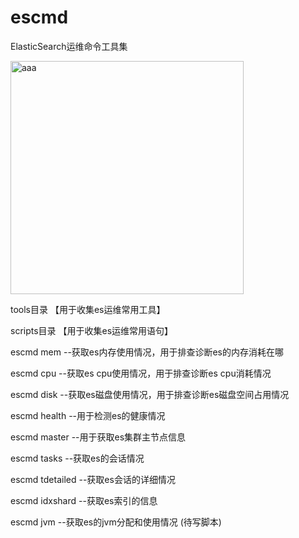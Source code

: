 # escmd
ElasticSearch运维命令工具集

<img width="373" alt="aaa" src="https://user-images.githubusercontent.com/122374043/222353155-3474d7fd-cd91-410e-bb35-7f23b5ce61e6.png">


tools目录  【用于收集es运维常用工具】

scripts目录  【用于收集es运维常用语句】

escmd mem  --获取es内存使用情况，用于排查诊断es的内存消耗在哪

escmd cpu  --获取es cpu使用情况，用于排查诊断es cpu消耗情况

escmd disk  --获取es磁盘使用情况，用于排查诊断es磁盘空间占用情况

escmd health  --用于检测es的健康情况

escmd master  --用于获取es集群主节点信息

escmd tasks  --获取es的会话情况

escmd tdetailed --获取es会话的详细情况

escmd idxshard  --获取es索引的信息

escmd  jvm   --获取es的jvm分配和使用情况 (待写脚本)
